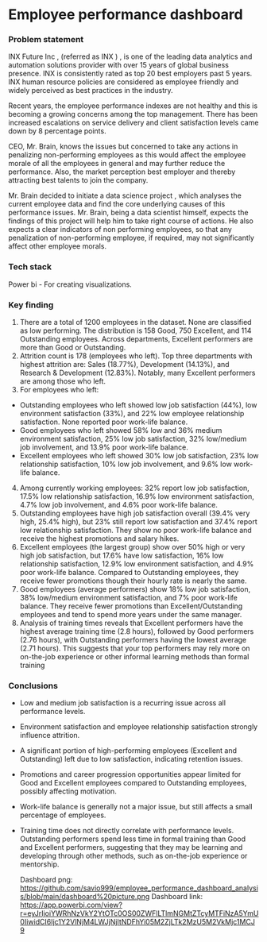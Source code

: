 # Employee performance dashboard

### Problem statement
INX Future Inc , (referred as INX ) , is one of the leading data analytics and automation solutions provider with over 15 years of global business presence. INX is consistently rated as top 20 best employers past 5 years. INX human resource policies are considered as employee friendly and widely perceived as best practices in the industry.

Recent years, the employee performance indexes are not healthy and this is becoming a growing concerns among the top management. There has been increased escalations on service delivery and client satisfaction levels came down by 8 percentage points.

CEO, Mr. Brain, knows the issues but concerned to take any actions in penalizing non-performing employees as this would affect the employee morale of all the employees in general and may further reduce the performance. Also, the market perception best employer and thereby attracting best talents to join the company.

Mr. Brain decided to initiate a data science project , which analyses the current employee data and find the core underlying causes of this performance issues. Mr. Brain, being a data scientist himself, expects the findings of this project will help him to take right course of actions. He also expects a clear indicators of non performing employees, so that any penalization of non-performing employee, if required, may not significantly affect other employee morals.

### Tech stack
Power bi - For creating visualizations.

### Key finding
1. There are a total of 1200 employees in the dataset. None are classified as low performing. The distribution is 158 Good, 750 Excellent, and 114 Outstanding employees. Across departments, Excellent performers are more than Good or Outstanding.
2. Attrition count is 178 (employees who left). Top three departments with highest attrition are: Sales (18.77%), Development (14.13%), and Research & Development (12.83%). Notably, many Excellent performers are among those who left.
3. For employees who left: 
  - Outstanding employees who left showed low job satisfaction (44%), low environment satisfaction (33%), and 22% low employee relationship satisfaction. None reported poor work-life balance.
  - Good employees who left showed 58% low and 36% medium environment satisfaction, 25% low job satisfaction, 32% low/medium job involvement, and 13.9% poor work-life balance.
  - Excellent employees who left showed 30% low job satisfaction, 23% low relationship satisfaction, 10% low job involvement, and 9.6% low work-life balance.
4. Among currently working employees: 32% report low job satisfaction, 17.5% low relationship satisfaction, 16.9% low environment satisfaction, 4.7% low job involvement, and 4.6% poor work-life balance.
5. Outstanding employees have high job satisfaction overall (39.4% very high, 25.4% high), but 23% still report low satisfaction and 37.4% report low relationship satisfaction. They show no poor work-life balance and receive the highest promotions and salary hikes.
6. Excellent employees (the largest group) show over 50% high or very high job satisfaction, but 17.6% have low satisfaction, 16% low relationship satisfaction, 12.9% low environment satisfaction, and 4.9% poor work-life balance. Compared to Outstanding employees, they receive fewer promotions though their hourly rate is nearly the same.
7. Good employees (average performers) show 18% low job satisfaction, 38% low/medium environment satisfaction, and 7% poor work-life balance. They receive fewer promotions than Excellent/Outstanding employees and tend to spend more years under the same manager.
8.	Analysis of training times reveals that Excellent performers have the highest average training time (2.8 hours), followed by Good performers (2.76 hours), with Outstanding performers having the lowest average (2.71 hours). This suggests that your top performers may rely more on on-the-job experience or other informal learning methods than formal training

### Conclusions
- Low and medium job satisfaction is a recurring issue across all performance levels.
- Environment satisfaction and employee relationship satisfaction strongly influence attrition.
- A significant portion of high-performing employees (Excellent and Outstanding) left due to low satisfaction, indicating retention issues.
- Promotions and career progression opportunities appear limited for Good and Excellent employees compared to Outstanding employees, possibly affecting motivation.
- Work-life balance is generally not a major issue, but still affects a small percentage of employees.
- Training time does not directly correlate with performance levels. Outstanding performers spend less time in formal training than Good and Excellent performers, suggesting that they may be learning and developing through other methods, such as on-the-job experience or mentorship.

  Dashboard png: https://github.com/savio999/employee_performance_dashboard_analysis/blob/main/dashboard%20picture.png
  Dashboard link: https://app.powerbi.com/view?r=eyJrIjoiYWRhNzVkY2YtOTc0OS00ZWFlLTlmNGMtZTcyMTFiNzA5YmU0IiwidCI6Ijc1Y2VlNjM4LWJjNjItNDFhYi05M2ZjLTk2MzU5M2VkMjc1MCJ9


